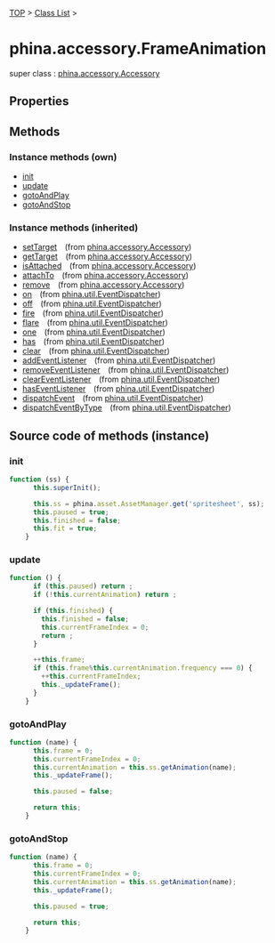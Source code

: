 [TOP](../../README.md) > [Class List](../class-list.md) >

# phina.accessory.FrameAnimation

super class : [phina.accessory.Accessory](phina.accessory.Accessory.md)

## Properties




## Methods


### Instance methods (own)

* [init](#instance_init)
* [update](#instance_update)
* [gotoAndPlay](#instance_gotoAndPlay)
* [gotoAndStop](#instance_gotoAndStop)

### Instance methods (inherited)

* [setTarget](phina.accessory.Accessory.md#instance_setTarget)&ensp;&ensp;(from [phina.accessory.Accessory](phina.accessory.Accessory.md))
* [getTarget](phina.accessory.Accessory.md#instance_getTarget)&ensp;&ensp;(from [phina.accessory.Accessory](phina.accessory.Accessory.md))
* [isAttached](phina.accessory.Accessory.md#instance_isAttached)&ensp;&ensp;(from [phina.accessory.Accessory](phina.accessory.Accessory.md))
* [attachTo](phina.accessory.Accessory.md#instance_attachTo)&ensp;&ensp;(from [phina.accessory.Accessory](phina.accessory.Accessory.md))
* [remove](phina.accessory.Accessory.md#instance_remove)&ensp;&ensp;(from [phina.accessory.Accessory](phina.accessory.Accessory.md))
* [on](phina.util.EventDispatcher.md#instance_on)&ensp;&ensp;(from [phina.util.EventDispatcher](phina.util.EventDispatcher.md))
* [off](phina.util.EventDispatcher.md#instance_off)&ensp;&ensp;(from [phina.util.EventDispatcher](phina.util.EventDispatcher.md))
* [fire](phina.util.EventDispatcher.md#instance_fire)&ensp;&ensp;(from [phina.util.EventDispatcher](phina.util.EventDispatcher.md))
* [flare](phina.util.EventDispatcher.md#instance_flare)&ensp;&ensp;(from [phina.util.EventDispatcher](phina.util.EventDispatcher.md))
* [one](phina.util.EventDispatcher.md#instance_one)&ensp;&ensp;(from [phina.util.EventDispatcher](phina.util.EventDispatcher.md))
* [has](phina.util.EventDispatcher.md#instance_has)&ensp;&ensp;(from [phina.util.EventDispatcher](phina.util.EventDispatcher.md))
* [clear](phina.util.EventDispatcher.md#instance_clear)&ensp;&ensp;(from [phina.util.EventDispatcher](phina.util.EventDispatcher.md))
* [addEventListener](phina.util.EventDispatcher.md#instance_addEventListener)&ensp;&ensp;(from [phina.util.EventDispatcher](phina.util.EventDispatcher.md))
* [removeEventListener](phina.util.EventDispatcher.md#instance_removeEventListener)&ensp;&ensp;(from [phina.util.EventDispatcher](phina.util.EventDispatcher.md))
* [clearEventListener](phina.util.EventDispatcher.md#instance_clearEventListener)&ensp;&ensp;(from [phina.util.EventDispatcher](phina.util.EventDispatcher.md))
* [hasEventListener](phina.util.EventDispatcher.md#instance_hasEventListener)&ensp;&ensp;(from [phina.util.EventDispatcher](phina.util.EventDispatcher.md))
* [dispatchEvent](phina.util.EventDispatcher.md#instance_dispatchEvent)&ensp;&ensp;(from [phina.util.EventDispatcher](phina.util.EventDispatcher.md))
* [dispatchEventByType](phina.util.EventDispatcher.md#instance_dispatchEventByType)&ensp;&ensp;(from [phina.util.EventDispatcher](phina.util.EventDispatcher.md))


## Source code of methods (instance)

### <a name="instance_init"></a>init
```javascript
function (ss) {
      this.superInit();

      this.ss = phina.asset.AssetManager.get('spritesheet', ss);
      this.paused = true;
      this.finished = false;
      this.fit = true;
    }
```

### <a name="instance_update"></a>update
```javascript
function () {
      if (this.paused) return ;
      if (!this.currentAnimation) return ;

      if (this.finished) {
        this.finished = false;
        this.currentFrameIndex = 0;
        return ;
      }

      ++this.frame;
      if (this.frame%this.currentAnimation.frequency === 0) {
        ++this.currentFrameIndex;
        this._updateFrame();
      }
    }
```

### <a name="instance_gotoAndPlay"></a>gotoAndPlay
```javascript
function (name) {
      this.frame = 0;
      this.currentFrameIndex = 0;
      this.currentAnimation = this.ss.getAnimation(name);
      this._updateFrame();

      this.paused = false;

      return this;
    }
```

### <a name="instance_gotoAndStop"></a>gotoAndStop
```javascript
function (name) {
      this.frame = 0;
      this.currentFrameIndex = 0;
      this.currentAnimation = this.ss.getAnimation(name);
      this._updateFrame();

      this.paused = true;

      return this;
    }
```


